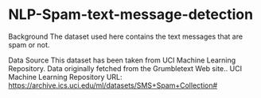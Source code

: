 # NLP-Spam-text-message-detection

Background
The dataset used here contains the text messages that are spam or not. 

Data Source
This dataset has been taken from UCI Machine Learning Repository. Data originally fetched  from the Grumbletext Web site.. UCI Machine Learning Repository URL: https://archive.ics.uci.edu/ml/datasets/SMS+Spam+Collection#
